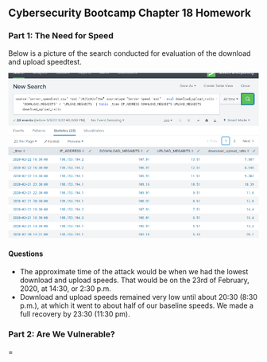 
## Cybersecurity Bootcamp Chapter 18 Homework

### Part 1: The Need for Speed

Below is a picture of the search conducted for evaluation of the download and upload speedtest.

![Speed Test Table](./Pictures/Step-1.PNG)

#### Questions

 - The approximate time of the attack would be when we had the lowest download and upload speeds. That would be on the 23rd of February, 2020, at 14:30, or 2:30 p.m.
 - Download and upload speeds remained very low until about 20:30 (8:30 p.m.), at which it went to about half of our baseline speeds. We made a full recovery by 23:30 (11:30 pm). 

### Part 2: Are We Vulnerable?

 = 
